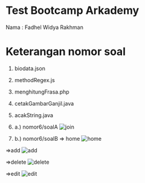 # Test Bootcamp Arkademy
Nama : Fadhel Widya Rakhman

# Keterangan nomor soal
1. biodata.json
2. methodRegex.js
3. menghitungFrasa.php
4. cetakGambarGanjil.java
5. acakString.java
6. a.) nomor6/soalA
![join](https://user-images.githubusercontent.com/52600500/64910516-6e9ade00-d741-11e9-899f-f599725db6b3.PNG)

6. b.) nomor6/soalB
=> home
![home](https://user-images.githubusercontent.com/52600500/64910534-99853200-d741-11e9-80d6-f9f9756206f4.PNG)

=>add
![add](https://user-images.githubusercontent.com/52600500/64910535-9a1dc880-d741-11e9-888b-e52be9570e08.PNG)

=>delete
![delete](https://user-images.githubusercontent.com/52600500/64910532-98ec9b80-d741-11e9-9550-432753d6346c.PNG)

=>edit
![edit](https://user-images.githubusercontent.com/52600500/64910533-99853200-d741-11e9-8d73-9f0f9acd55dc.PNG)
